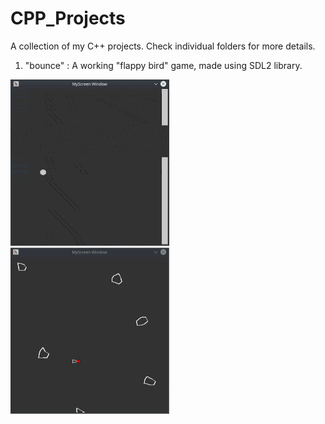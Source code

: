 # CPP_Projects
A collection of my C++ projects. Check individual folders for more details.
1. "bounce" : A working "flappy bird" game, made using SDL2 library.

![](https://github.com/adityapande-1995/CPP_Projects/blob/master/bounce/bounce.gif)
![](https://github.com/adityapande-1995/CPP_Projects/blob/master/Asteroids/ast.gif)


